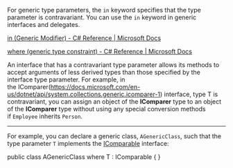 For generic type parameters, the `in` keyword specifies that the type parameter is contravariant. You can use the `in` keyword in generic interfaces and delegates.


[in (Generic Modifier) - C# Reference | Microsoft Docs](https://docs.microsoft.com/en-us/dotnet/csharp/language-reference/keywords/in-generic-modifier)

[where (generic type constraint) - C# Reference | Microsoft Docs](https://docs.microsoft.com/en-us/dotnet/csharp/language-reference/keywords/where-generic-type-constraint)

An interface that has a contravariant type parameter allows its methods to accept arguments of less derived types than those specified by the interface type parameter. For example, in the IComparer<T>(https://docs.microsoft.com/en-us/dotnet/api/system.collections.generic.icomparer-1) interface, type T is contravariant, you can assign an object of the __IComparer<Person>__ type to an object of the __IComparer<Employee>__ type without using any special conversion methods if `Employee` inherits `Person`.




---



For example, you can declare a generic class, `AGenericClass`, such that the type parameter `T` implements the [IComparable<T>](https://docs.microsoft.com/en-us/dotnet/api/system.icomparable-1) interface:

public class AGenericClass<T> where T : IComparable<T> { }